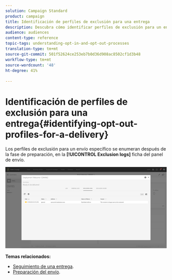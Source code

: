 ```yaml
---
solution: Campaign Standard
product: campaign
title: Identificación de perfiles de exclusión para una entrega
description: Descubra cómo identificar perfiles de exclusión para un envío.
audience: audiences
content-type: reference
topic-tags: understanding-opt-in-and-opt-out-processes
translation-type: tm+mt
source-git-commit: 501f52624ce253eb7b0d36d908ac8502cf1d3b48
workflow-type: tm+mt
source-wordcount: '48'
ht-degree: 41%

---
```



# Identificación de perfiles de exclusión para una entrega{#identifying-opt-out-profiles-for-a-delivery}

Los perfiles de exclusión para un envío específico se enumeran después de la fase de preparación, en la **[!UICONTROL Exclusion logs]** ficha del panel de envío.

![](assets/exclusion_blocklisting.png)

**Temas relacionados:**

* [Seguimiento de una entrega](../../sending/using/monitoring-a-delivery.md#exclusion-logs).
* [Preparación del envío](../../sending/using/preparing-the-send.md).

